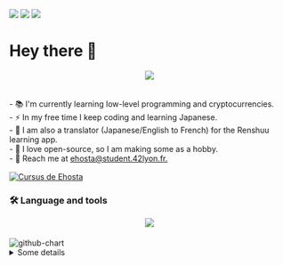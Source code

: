 <div align="left">
	<img src="https://visitor-badge.laobi.icu/badge?page_id=elouannh.elouannh&left_color=mediumpurple&right_color=mediumpurple&left_text=%F0%9F%91%80"/>
	<a href="https://wakatime.com/@ehosta"><img src="https://wakatime.com/badge/user/1f18b09f-6cf2-4aa1-a256-b88b4b5616fe.svg"/></a>
	<a href="https://github.com/sponsors/elouannh"><img src="https://img.shields.io/badge/Sponsor_me-blue"/></a>
</div>

<h1 align="left">Hey there 👋</h1>
<div align="center">
	<img src="https://media.botmarket.ovh/c34eNeJNSOfX4ce.png" width="1000px" />
</div>

<br clear="both">

<p align="left">- 📚 I'm currently learning low-level programming and cryptocurrencies.<br>- ⚡ In my free time I keep coding and learning Japanese.<br>- 🎌 I am also a translator (Japanese/English to French) for the Renshuu learning app.<br>- 🪸 I love open-source, so I am making some as a hobby.<br>- 🦄 Reach me at <a href="mailto:ehosta@student.42lyon.fr">ehosta@student.42lyon.fr.</a></p>

<a href="https://profile.intra.42.fr/users/ehosta">
	<img align="center" src="https://badge.mediaplus.ma/darkgray/ehosta?1337Badge=off&UM6P=off" alt="Cursus de Ehosta" />
</a>

<br clear="both">

<h3 align="left">🛠 Language and tools</h3>
<div align="center">
	<img src="https://media.botmarket.ovh/c34eNeJNSOfX4ce.png" width="1000px" />
</div>

<br clear="both">

<img alt="github-chart" src="https://skillicons.dev/icons?i=bash,c,cpp,docker,git,bots,nodejs,ts,vue,nuxt,sass,css,html,py,flask,sqlite,mongodb,postgres,grafana,figma&theme=dark&perline=14">

<br clear="both">

<tr>
<td colspan="2" align="left">
<details>
<summary>Some details</summary>
 
<div align="left">
	<picture align="left">
		<source media="(prefers-color-scheme: light)" srcset="/github-metrics.svg" width="600px">
		<source media="(prefers-color-scheme: dark)" srcset="/github-metrics.svg" width="600px">
		<img alt="github-chart" src="/github-metrics.svg" width="600px">
	</picture>
	<br>
	<picture align="left">
		<source media="(prefers-color-scheme: light)" srcset="/metrics.plugin.habits.charts.svg" width="600px">
		<source media="(prefers-color-scheme: dark)" srcset="/metrics.plugin.habits.charts.svg" width="600px">
		<img alt="github-chart" src="/metrics.plugin.habits.charts.svg" width="600px">
	</picture>
	<br>
	<picture align="left">
		<source media="(prefers-color-scheme: light)" srcset="/metrics.plugin.isocalendar.fullyear.svg" width="600px">
		<source media="(prefers-color-scheme: dark)" srcset="/metrics.plugin.isocalendar.fullyear.svg" width="600px">
		<img alt="github-chart" src="/metrics.plugin.isocalendar.fullyear.svg" width="600px">
	</picture>
	<br>
	<picture align="left">
		<source media="(prefers-color-scheme: light)" srcset="/metrics.plugin.languages.indepth.svg" width="600px">
		<source media="(prefers-color-scheme: dark)" srcset="/metrics.plugin.languages.indepth.svg" width="600px">
		<img alt="github-chart" src="/metrics.plugin.languages.indepth.svg" width="600px">
	</picture>
	<br>
	<picture align="left">
		<source media="(prefers-color-scheme: light)" srcset="/metrics.plugin.habits.facts.svg" width="400px">
		<source media="(prefers-color-scheme: dark)" srcset="/metrics.plugin.habits.facts.svg" width="400px">
		<img alt="github-chart" src="/metrics.plugin.habits.facts.svg" width="400px">
	</picture>
	<br>
	<picture align="left">
		<source media="(prefers-color-scheme: light)" srcset="/metrics.plugin.topics.svg" width="600px">
		<source media="(prefers-color-scheme: dark)" srcset="/metrics.plugin.topics.svg" width="600px">
		<img alt="github-chart" src="/metrics.plugin.topics.svg" width="600px">
	</picture>
	<br>
	<picture align="left">
		<source media="(prefers-color-scheme: light)" srcset="/metrics.plugin.stars.svg" width="600px">
		<source media="(prefers-color-scheme: dark)" srcset="/metrics.plugin.stars.svg" width="600px">
		<img alt="github-chart" src="/metrics.plugin.stars.svg" width="600px">
	</picture>
	<br>
	<picture align="left">
		<source media="(prefers-color-scheme: light)" srcset="/metrics.plugin.achievements.compact.svg" width="600px">
		<source media="(prefers-color-scheme: dark)" srcset="/metrics.plugin.achievements.compact.svg" width="600px">
		<img alt="github-chart" src="/metrics.plugin.achievements.compact.svg" width="600px">
	</picture>
	<br>
	<tr>
	    <td colspan="2" align="left">
			<details>
				<summary>More</summary>
				<picture align="left">
					<source media="(prefers-color-scheme: light)" srcset="/metrics.plugin.achievements.detailed.svg" width="600px">
					<source media="(prefers-color-scheme: dark)" srcset="/metrics.plugin.achievements.detailed.svg" width="600px">
					<img alt="github-chart" src="/metrics.plugin.achievements.detailed.svg" width="600px">
				</picture>
			</details>
	    </td>
	</tr>
</div>

<br clear="both">

<div align="left">
	<picture align="left">
		<source media="(prefers-color-scheme: light)" srcset="https://raw.githubusercontent.com/elouannh/elouannh/output/github-contribution-grid-snake.svg" width="800px">
		<source media="(prefers-color-scheme: dark)" srcset="https://raw.githubusercontent.com/elouannh/elouannh/output/github-contribution-grid-snake-dark.svg" width="800px">
		<img alt="github-snake" src="https://raw.githubusercontent.com/elouannh/elouannh/output/github-contribution-grid-snake.svg" width="800px">
	</picture>
</div>

<br clear="both">

<div align="left">
	<picture align="left">
		<source media="(prefers-color-scheme: light)" srcset="https://wakatime.com/share/@ehosta/12dba9d2-10de-4194-aaf5-bf61d5a0dcd7.svg" width="800px">
		<source media="(prefers-color-scheme: dark)" srcset="https://wakatime.com/share/@ehosta/ea926dc9-b601-4521-a226-3bcdde42f4eb.svg" width="800px">
		<img alt="wakatime-chart" src="https://wakatime.com/share/@ehosta/12dba9d2-10de-4194-aaf5-bf61d5a0dcd7.svg" width="800px">
	</picture>
</div>

<div align="left">
	<img src="https://media.botmarket.ovh/26Rlaipd30zRdWH.png" width="40px"/>
	<img src="https://media.botmarket.ovh/Zs02wjRAKIZpDCX.png" width="40px"/>
	<img src="https://media.botmarket.ovh/58ixcUTc4JJqkU2.png" width="40px"/>
	<img src="https://media.botmarket.ovh/IH3DqGKoXiMtvwV.png" width="40px"/>
</div>

</details>
</td>
</tr>
